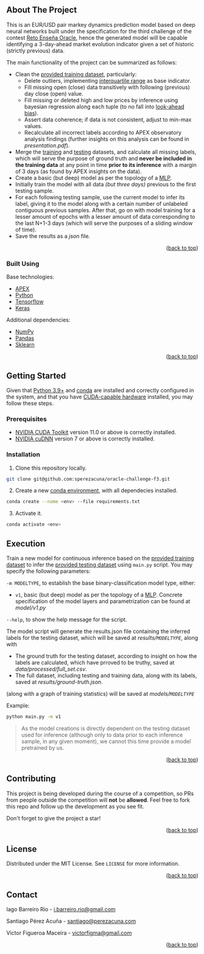 ## About The Project

This is an EUR/USD pair markey dynamics prediction model based on deep neural networks built under the specification for the third challenge of the contest [Reto Enseña Oracle](https://nuwe.io/dev/competitions/reto-ensena-oracle-espana/modelo-predictivo-reto-3), hence the generated model will be capable identifying a 3-day-ahead market evolution indicator given a set of historic (strictly previous) data.

The main functionality of the project can be summarized as follows:

* Clean the [provided training dataset](https://challenges-asset-files.s3.us-east-2.amazonaws.com/0-challenges_data/2023_04/Oracle_3rd_challenge/training_set.csv), particularly:
  * Delete outliers, implementing [interquartile range](https://en.wikipedia.org/wiki/Interquartile_range) as base indicator.
  * Fill missing open (close) data transitively with following (previous) day close (open) value.
  * Fill missing or deleted high and low prices by inference using bayesian regression along each tuple (to no fall into [look-ahead bias](https://analyzingalpha.com/look-ahead-bias)).
  * Assert data coherence; if data is not consistent, adjust to min-max values.
  * Recalculate all incorrect labels according to APEX observatory analysis findings (further insights on this analysis can be found in _presentation.pdf_).
* Merge the [training](https://challenges-asset-files.s3.us-east-2.amazonaws.com/0-challenges_data/2023_04/Oracle_3rd_challenge/training_set.csv) and [testing](https://challenges-asset-files.s3.us-east-2.amazonaws.com/0-challenges_data/2023_04/Oracle_3rd_challenge/testing.csv) datasets, and calculate all missing labels, which will serve the purpose of ground truth and **never be included in the training data** at any point in time **prior to its inference** with a margin of 3 days (as found by APEX insights on the data).
* Create a basic (but deep) model as per the topology of a [MLP](https://en.wikipedia.org/wiki/Multilayer_perceptron).
* Initially train the model with all data _(but three days)_ previous to the first testing sample.
* For each following testing sample, use the current model to infer its label, giving it to the model along with a certain number of unlabeled contiguous previous samples. After that, go on with model training for a lesser amount of epochs with a lesser amount of data corresponding to the last N+1-3 days (which will serve the purposes of a sliding window of time).
* Save the results as a _json_ file.

<p align="right">(<a href="#top">back to top</a>)</p>

### Built Using

Base technologies:

* [APEX](https://apex.oracle.com/es/)
* [Python](https://www.python.org/)
* [Tensorflow](https://www.tensorflow.org/)
* [Keras](https://keras.io/)

Additional dependencies:

* [NumPy](https://numpy.org/)
* [Pandas](https://pandas.pydata.org/)
* [Sklearn](https://scikit-learn.org/stable/)

<p align="right">(<a href="#top">back to top</a>)</p>

## Getting Started

Given that [Python 3.9+](https://www.python.org/downloads/) and [conda](https://docs.conda.io/) are installed and correctly configured in the system, and that you have [CUDA-capable hardware](https://developer.nvidia.com/cuda-gpus) installed, you may follow these steps.

### Prerequisites

* [NVIDIA CUDA Toolkit](https://developer.nvidia.com/cuda-downloads) version 11.0 or above is correctly installed.
* [NVIDIA cuDNN](https://developer.nvidia.com/cudnn) version 7 or above is correctly installed.

### Installation

1. Clone this repository locally.

```bash
git clone git@github.com:sperezacuna/oracle-challenge-f3.git
```
2. Create a new [conda environment](https://docs.conda.io/projects/conda/en/latest/commands/create.html), with all dependecies installed.

```bash
conda create --name <env> --file requirements.txt
```

3. Activate it.

```bash
conda activate <env>
```

## Execution

Train a new model for continuous inference based on the [provided training dataset](https://challenges-asset-files.s3.us-east-2.amazonaws.com/0-challenges_data/2023_04/Oracle_3rd_challenge/training_set.csv) to infer the [provided testing dataset](https://challenges-asset-files.s3.us-east-2.amazonaws.com/0-challenges_data/2023_04/Oracle_3rd_challenge/testing.csv) using `main.py` script. You may specify the following parameters:
    
`-m MODELTYPE`, to establish the base binary-classification model type, either:

  - `v1`, basic (but deep) model as per the topology of a [MLP](https://en.wikipedia.org/wiki/Multilayer_perceptron). Concrete specification of the model layers and parametrization can be found at _model/v1.py_
  
`--help`, to show the help message for the script.

The model script will generate the results.json file containing the inferred labels for the testing dataset, which will be saved at _results/`MODELTYPE`_, along with
  - The ground truth for the testing dataset, according to insight on how the labels are calculated, which have prroved to be truthy, saved at _data/processed/full_set.csv_.
  - The full dataset, including testing and training data, along with its labels, saved at _results/ground-truth.json_.

(along with a graph of training statistics) will be saved at _models/`MODELTYPE`_

Example:
```bash
python main.py -m v1
```

> As the model creations is directly dependent on the testing dataset used for inference (although only to data prior to each inference sample, in any given moment), we cannot this time provide a model pretrained by us.

<p align="right">(<a href="#top">back to top</a>)</p>

## Contributing

This project is being developed during the course of a competition, so PRs from people outside the competition will **not** be **allowed**. Feel free to fork this repo and follow up the development as you see fit.

Don't forget to give the project a star!

<p align="right">(<a href="#top">back to top</a>)</p>

## License

Distributed under the MIT License. See `LICENSE` for more information.

<p align="right">(<a href="#top">back to top</a>)</p>

## Contact

Iago Barreiro Río - i.barreiro.rio@gmail.com

Santiago Pérez Acuña - santiago@perezacuna.com

Victor Figueroa Maceira - victorfigma@gmail.com

<p align="right">(<a href="#top">back to top</a>)</p>
